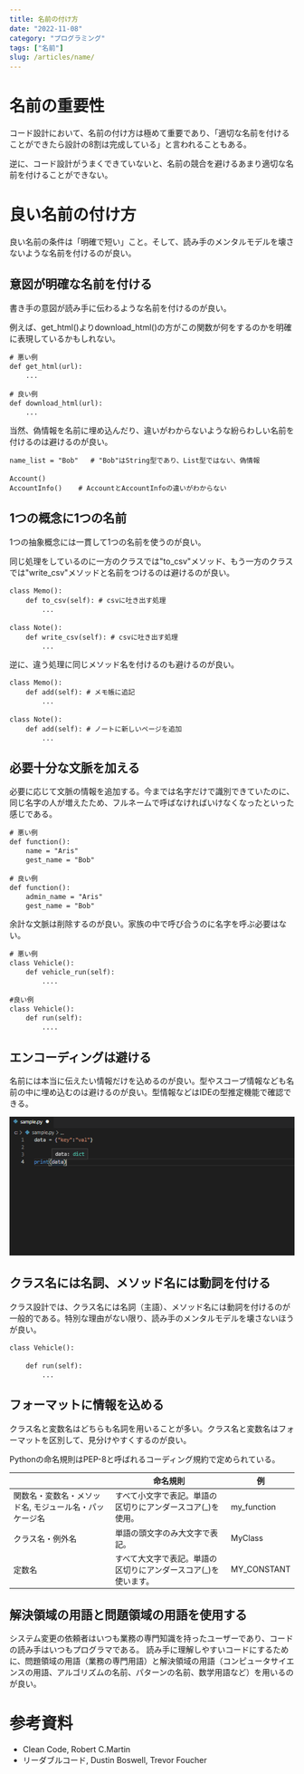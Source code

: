 ```yaml
---
title: 名前の付け方
date: "2022-11-08"
category: "プログラミング"
tags: ["名前"]
slug: /articles/name/
---
```



# 名前の重要性
コード設計において、名前の付け方は極めて重要であり、「適切な名前を付けることができたら設計の8割は完成している」と言われることもある。

逆に、コード設計がうまくできていないと、名前の競合を避けるあまり適切な名前を付けることができない。

# 良い名前の付け方
良い名前の条件は「明確で短い」こと。そして、読み手のメンタルモデルを壊さないような名前を付けるのが良い。

## 意図が明確な名前を付ける
書き手の意図が読み手に伝わるような名前を付けるのが良い。

例えば、get_html()よりdownload_html()の方がこの関数が何をするのかを明確に表現しているかもしれない。

```
# 悪い例
def get_html(url):
    ...

# 良い例
def download_html(url):
    ...
```

当然、偽情報を名前に埋め込んだり、違いがわからないような紛らわしい名前を付けるのは避けるのが良い。

```
name_list = "Bob"   # "Bob"はString型であり、List型ではない、偽情報

Account()
AccountInfo()    # AccountとAccountInfoの違いがわからない
```

## 1つの概念に1つの名前
1つの抽象概念には一貫して1つの名前を使うのが良い。

同じ処理をしているのに一方のクラスでは"to_csv"メソッド、もう一方のクラスでは"write_csv"メソッドと名前をつけるのは避けるのが良い。

```
class Memo():
    def to_csv(self): # csvに吐き出す処理
        ...

class Note():
    def write_csv(self): # csvに吐き出す処理
        ...
```

逆に、違う処理に同じメソッド名を付けるのも避けるのが良い。

```
class Memo():
    def add(self): # メモ帳に追記
        ...

class Note():
    def add(self): # ノートに新しいページを追加
        ...
```

## 必要十分な文脈を加える
必要に応じて文脈の情報を追加する。今までは名字だけで識別できていたのに、同じ名字の人が増えたため、フルネームで呼ばなければいけなくなったといった感じである。

```
# 悪い例
def function():
    name = "Aris"
    gest_name = "Bob"

# 良い例
def function():
    admin_name = "Aris"
    gest_name = "Bob"
```

余計な文脈は削除するのが良い。家族の中で呼び合うのに名字を呼ぶ必要はない。

```
# 悪い例
class Vehicle():
    def vehicle_run(self):
        ....

#良い例
class Vehicle():
    def run(self):
        ....
```

## エンコーディングは避ける
名前には本当に伝えたい情報だけを込めるのが良い。型やスコープ情報なども名前の中に埋め込むのは避けるのが良い。型情報などはIDEの型推定機能で確認できる。

![型推定機能](./type-inference.png)

## クラス名には名詞、メソッド名には動詞を付ける
クラス設計では、クラス名には名詞（主語）、メソッド名には動詞を付けるのが一般的である。特別な理由がない限り、読み手のメンタルモデルを壊さないほうが良い。

```
class Vehicle():
    
    def run(self):
        ...
```

## フォーマットに情報を込める
クラス名と変数名はどちらも名詞を用いることが多い。クラス名と変数名はフォーマットを区別して、見分けやすくするのが良い。

Pythonの命名規則はPEP-8と呼ばれるコーディング規約で定められている。

||命名規則|例|
|---|---|---|  
|関数名・変数名・メソッド名, モジュール名・パッケージ名|すべて小文字で表記。単語の区切りにアンダースコア(_)を使用。|my_function|
|クラス名・例外名|単語の頭文字のみ大文字で表記。|MyClass|
|定数名|すべて大文字で表記。単語の区切りにアンダースコア(_)を使います。|MY_CONSTANT|

## 解決領域の用語と問題領域の用語を使用する
システム変更の依頼者はいつも業務の専門知識を持ったユーザーであり、コードの読み手はいつもプログラマである。
読み手に理解しやすいコードにするために、問題領域の用語（業務の専門用語）と解決領域の用語（コンピュータサイエンスの用語、アルゴリズムの名前、パターンの名前、数学用語など）を用いるのが良い。

# 参考資料
- Clean Code, Robert C.Martin
- リーダブルコード, Dustin Boswell, Trevor Foucher